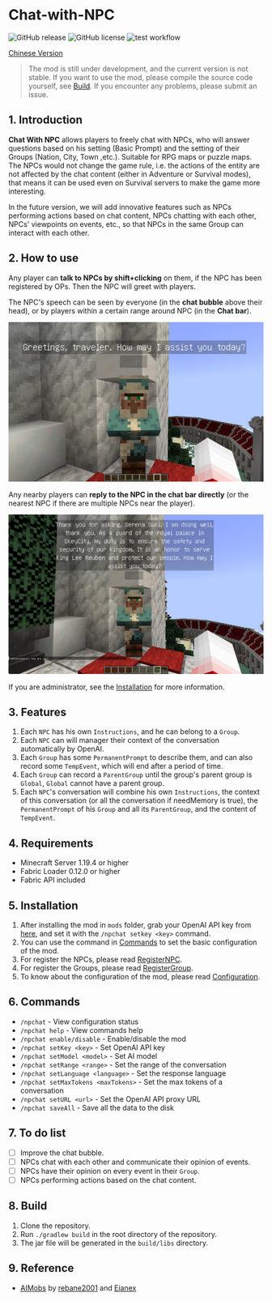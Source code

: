 # Chat-with-NPC

![GitHub release](https://img.shields.io/github/v/release/Team-Jackdaw/chat-with-NPC?include_prereleases)
![GitHub license](https://img.shields.io/github/license/Team-Jackdaw/chat-with-NPC)
![test workflow](https://github.com/Team-Jackdaw/chat-with-NPC/actions/workflows/build.yml/badge.svg)

[Chinese Version](docs/README_zh.md)

> The mod is still under development, and the current version is not stable. If you want to use the mod, please compile
> the source code yourself, see [Build](#8-build). If you encounter any problems, please submit an issue.

## 1. Introduction

**Chat With NPC** allows players to freely chat with NPCs, who will answer questions based on his setting (Basic Prompt)
and the setting of their Groups (Nation, City, Town ,etc.). Suitable for RPG maps or puzzle maps. The NPCs would not
change the game rule, i.e. the actions of the entity are not affected by the chat content (either in Adventure or
Survival modes), that means it can be used even on Survival servers to make the game more interesting.

In the future version, we will add innovative features such as NPCs performing actions based on chat content, NPCs
chatting with each other, NPCs' viewpoints on events, etc., so that NPCs in the same Group can interact with each other.

## 2. How to use

Any player can **talk to NPCs by shift+clicking** on them, if the NPC has been registered by OPs. Then the NPC will
greet with players.

The NPC's speech can be seen by everyone (in the **chat bubble** above their head), or by players within a certain range
around NPC (in the **Chat bar**).

![image](docs/images/greeting.png)

Any nearby players can **reply to the NPC in the chat bar directly** (or the nearest NPC if there are multiple NPCs near
the player).

![image](docs/images/reply.png)

If you are administrator, see the [Installation](#5-installation) for more information.

## 3. Features

1. Each `NPC` has his own `Instructions`, and he can belong to a `Group`.
2. Each `NPC` can will manager their context of the conversation automatically by OpenAI.
3. Each `Group` has some `PermanentPrompt` to describe them, and can also record some `TempEvent`, which will end after
   a period of time.
4. Each `Group` can record a `ParentGroup` until the group's parent group is `Global`, `Global` cannot have a parent
   group.
5. Each `NPC`'s conversation will combine his own `Instructions`, the context of this
   conversation (or all the conversation if needMemory is true), the `PermanentPrompt` of his `Group` and all its `ParentGroup`, and the content of `TempEvent`.

## 4. Requirements

- Minecraft Server 1.19.4 or higher
- Fabric Loader 0.12.0 or higher
- Fabric API included

## 5. Installation

1. After installing the mod in `mods` folder, grab your OpenAI API key
   from [here](https://platform.openai.com/api-keys), and set it with the `/npchat setkey <key>` command.
2. You can use the command in [Commands](#6-commands) to set the basic configuration of the mod.
3. For register the NPCs, please read [RegisterNPC](docs/RegisterNPC.md).
4. For register the Groups, please read [RegisterGroup](docs/RegisterGroup.md).
5. To know about the configuration of the mod, please read [Configuration](docs/Config.md).

## 6. Commands

- `/npchat` - View configuration status
- `/npchat help` - View commands help
- `/npchat enable/disable` - Enable/disable the mod
- `/npchat setKey <key>` - Set OpenAI API key
- `/npchat setModel <model>` - Set AI model
- `/npchat setRange <range>` - Set the range of the conversation
- `/npchat setLanguage <language>` - Set the response language
- `/npchat setMaxTokens <maxTokens>` - Set the max tokens of a conversation
- `/npchat setURL <url>` - Set the OpenAI API proxy URL
- `/npchat saveAll` - Save all the data to the disk

## 7. To do list

- [ ] Improve the chat bubble.
- [ ] NPCs chat with each other and communicate their opinion of events.
- [ ] NPCs have their opinion on every event in their `Group`.
- [ ] NPCs performing actions based on the chat content.

## 8. Build

1. Clone the repository.
2. Run `./gradlew build` in the root directory of the repository.
3. The jar file will be generated in the `build/libs` directory.

## 9. Reference

- [AIMobs](https://github.com/rebane2001/aimobs) by [rebane2001](https://github.com/rebane2001)
  and [Eianex](https://github.com/Eianex)
